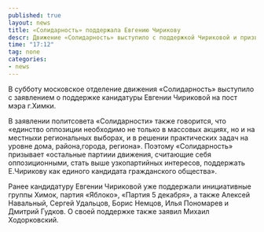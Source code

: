 ```yaml
---
published: true
layout: news
title: «Солидарность» поддержала Евгению Чирикову
descr: Движение «Солидарность» выступило с поддержкой Чириковой и призвала другие партии также поддержать ее кандидатуру.
time: "17:12"
tag: none
categories:
- news
---
```


В субботу московское отделение движения «Солидарность» выступило с заявлением о поддержке канидатуры Евгении Чириковой на пост мэра г.Химки.

В заявлении политсовета «Солидарности» также говорится, что «единство оппозиции необходимо не только в массовых акциях, но и на местныхи региональных выборах, и в решении практических задач на уровне дома, района,города, региона». Поэтому «Солидарность» призывает «остальные партиии движения, считающие себя оппозиционными, стать выше узкопартийных интересов, поддержать Е.Чирикову как единого кандидата гражданского общества».

Ранее кандидатуру Евгении Чириковой уже поддержали инициативные группы Химок, партия «Яблоко», «Партия 5 декабря», а также Алексей Навальный, Сергей Удальцов, Борис Немцов, Илья Пономарев и Дмитрий Гудков. О своей поддержке также заявил Михаил Ходорковский.